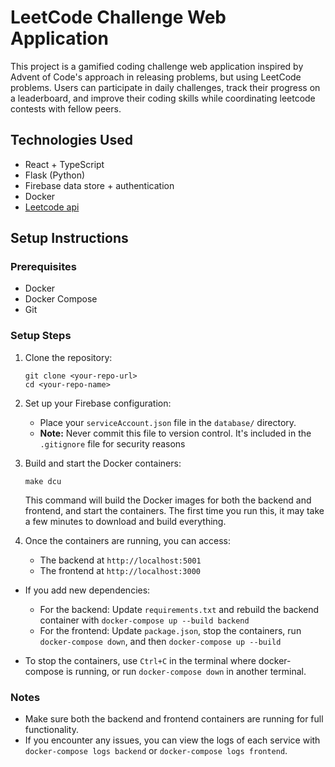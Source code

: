 # LeetCode Challenge Web Application

This project is a gamified coding challenge web application inspired by Advent of Code's approach in releasing problems, but using LeetCode problems. Users can participate in daily challenges, track their progress on a leaderboard, and improve their coding skills while coordinating leetcode contests with fellow peers.

## Technologies Used
- React + TypeScript
- Flask (Python)
- Firebase data store + authentication
- Docker
- [Leetcode api](https://alfa-leetcode-api.onrender.com/)

## Setup Instructions

### Prerequisites
- Docker
- Docker Compose
- Git

### Setup Steps

1. Clone the repository:
   ```
   git clone <your-repo-url>
   cd <your-repo-name>
   ```

2. Set up your Firebase configuration:
   - Place your `serviceAccount.json` file in the `database/` directory.
   - **Note:** Never commit this file to version control. It's included in the `.gitignore` file for security reasons

3. Build and start the Docker containers:
   ```
   make dcu
   ```

   This command will build the Docker images for both the backend and frontend, and start the containers. The first time you run this, it may take a few minutes to download and build everything.

4. Once the containers are running, you can access:
   - The backend at `http://localhost:5001`
   - The frontend at `http://localhost:3000`

- If you add new dependencies:
  - For the backend: Update `requirements.txt` and rebuild the backend container with `docker-compose up --build backend`
  - For the frontend: Update `package.json`, stop the containers, run `docker-compose down`, and then `docker-compose up --build`

- To stop the containers, use `Ctrl+C` in the terminal where docker-compose is running, or run `docker-compose down` in another terminal.

### Notes
- Make sure both the backend and frontend containers are running for full functionality.
- If you encounter any issues, you can view the logs of each service with `docker-compose logs backend` or `docker-compose logs frontend`.